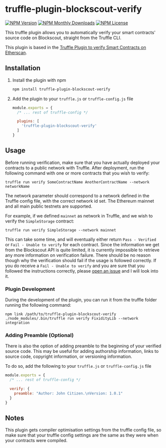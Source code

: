 # truffle-plugin-blockscout-verify
[![NPM Version](https://img.shields.io/npm/v/truffle-plugin-blockscout-verify.svg)](https://www.npmjs.com/package/truffle-plugin-blockscout-verify)
[![NPM Monthly Downloads](https://img.shields.io/npm/dm/truffle-plugin-blockscout-verify.svg)](https://www.npmjs.com/package/truffle-plugin-blockscout-verify)
[![NPM License](https://img.shields.io/npm/l/truffle-assertions.svg)](https://www.npmjs.com/package/truffle-plugin-blockscout-verify)

This truffle plugin allows you to automatically verify your smart contracts' source code on Blockscout, straight from the Truffle CLI.

This plugin is based in the [Truffle Plugin to verify Smart Contracts on Etherscan](https://github.com/rkalis/truffle-plugin-verify/).

## Installation
1. Install the plugin with npm
    ```sh
    npm install truffle-plugin-blockscout-verify
    ```
2. Add the plugin to your `truffle.js` or `truffle-config.js` file
    ```js
    module.exports = {
      /* ... rest of truffle-config */

      plugins: [
        'truffle-plugin-blockscout-verify'
      ]
    }
    ```


## Usage

Before running verification, make sure that you have actually deployed your contracts to a public network with Truffle. After deployment, run the following command with one or more contracts that you wish to verify:

```
truffle run verify SomeContractName AnotherContractName --network networkName
```

The network parameter should correspond to a network defined in the Truffle config file, with the correct network id set. The Ethereum mainnet and all main public testnets are supported.

For example, if we defined `mainnet` as network in Truffle, and we wish to verify the `SimpleStorage` contract:

```
truffle run verify SimpleStorage --network mainnet
```

This can take some time, and will eventually either return `Pass - Verified` or `Fail - Unable to verify` for each contract. Since the information we get from the Blockscout API is quite limited, it is currently impossible to retrieve any more information on verification failure. There should be no reason though why the verification should fail if the usage is followed correctly. If you do receive a `Fail - Unable to verify` and you are sure that you followed the instructions correctly, please [open an issue](/issues/new) and I will look into it.


### Plugin Development

During the development of the plugin, you can run it from the truffle folder running the following command:

```
npm link /path/to/truffle-plugin-blockscout-verify
./node_modules/.bin/truffle run verify FixidityLib --network integration

```

### Adding Preamble (Optional)

There is also the option of adding preamble to the beginning of your verified source code. This may be useful for adding authorship information, links to source code, copyright information, or versioning information.

To do so, add the following to your `truffle.js` or `truffle-config.js` file
```js
module.exports = {
  /* ... rest of truffle-config */

  verify: {
    preamble: "Author: John Citizen.\nVersion: 1.0.1"
  }
}
```

## Notes
This plugin gets compiler optimisation settings from the truffle config file, so make sure that your truffle config settings are the same as they were when your contracts were compiled.

